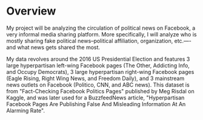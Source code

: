 # Overview 
My project will be analyzing the circulation of political news on Facebook, a very informal media sharing platform. More specifically, I will analyze who is mostly sharing fake political news–political affiliation, organization, etc.—-and what news gets shared the most.

My data revolves around the 2016 US Presidential Election and features 3 large hyperpartisan left-wing Facebook pages (The Other, Addicting Info, and Occupy Democrats), 3 large hyperpartisan right-wing Facebook pages (Eagle Rising, Right Wing News, and Freedom Daily), and 3 mainstream news outlets on Facebook (Politico, CNN, and ABC news). This dataset is from "Fact-Checking Facebook Politics Pages" published by Meg Risdal on Kaggle, and was later used for a BuzzfeedNews article, "Hyperpartisan Facebook Pages Are Publishing False And Misleading Information At An Alarming Rate".